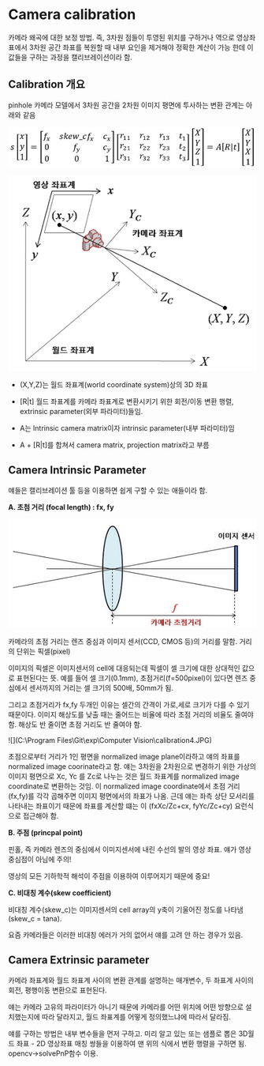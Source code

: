 # Camera calibration

카메라 왜곡에 대한 보정 방법. 즉, 3차원 점들이 투영된 위치를 구하거나 역으로 영상좌표에서 3차원 공간 좌표를 복원할 때 내부 요인을 제거해야 정확한 계산이 가능 한데 이 값들을 구하는 과정을 캘리브레이션이라 함. 

## Calibration 개요

pinhole 카메라 모델에서 3차원 공간을 2차원 이미지 평면에 투사하는 변환 관계는 아래와 같음

![](calibration1.JPG)

![](calibration2.png)

- (X,Y,Z)는 월드 좌표계(world coordinate system)상의 3D 좌표

- [R|t] 월드 좌표계를 카메라 좌표계로 변환시키기 위한 회전/이동 변환 행렬, extrinsic parameter(외부 파라미터)들임.

- A는 Intrinsic camera matrix이자 intrinsic parameter(내부 파라미터)임

- A + [R|t]를 합쳐서 camera matrix, projection matrix라고 부름



## Camera Intrinsic Parameter

얘들은 캘리브레이션 툴 등을 이용하면 쉽게 구할 수 있는 애들이라 함.

**A. 초첨 거리 (focal length) : fx, fy**

![](calibration3.JPG)

카메라의 초점 거리는 렌즈 중심과 이미지 센서(CCD, CMOS 등)의 거리를 말함. 거리의 단위는 픽셀(pixel)

이미지의 픽셀은 이미지센서의 cell에 대응되는데 픽셀이 셀 크기에 대한 상대적인 값으로 표현된다는 뜻. 예를 들어 셀 크기(0.1mm), 초점거리(f=500pixel)이 있다면 렌즈 중심에서 센서까지의 거리는 셀 크기의 500배, 50mm가 됨.

그리고 초점거리가 fx,fy 두개인 이유는 셀간의 간격이 가로,세로 크기가 다를 수 있기 때문이다. 이미지 해상도를 낮출 때는 줄어드는 비율에 따라 초점 거리의 비율도 줄여야 함. 해상도 반 줄이면 초점 거리도 반 줄여야 함.

![](C:\Program Files\Git\exp\Computer Vision\calibration4.JPG)

초점으로부터 거리가 1인 평면을 normalized image plane이라하고 얘의 좌표를 normalized image coorinate라고 함. 얘는 3차원을 2차원으로 변경하기 위한 가상의 이미지 평면으로 Xc, Yc 를 Zc로 나누는 것은 월드 좌표계를 normalized image coordinate로 변환하는 것임. 이 normalized image coordinate에서 초점 거리(fx,fy)를 각각 곱해주면 이미지 평면에서의 좌표가 나옴. 근데 얘는 좌측 상단 모서리를 나타내는 좌표이기 때문에 좌표를 계산할 떄는 이 (fxXc/Zc+cx, fyYc/Zc+cy) 요런식으로 접근해야 함.



**B. 주점 (princpal point)**

핀홀, 즉 카메라 렌즈의 중심에서 이미지센서에 내린 수선의 발의 영상 좌표. 얘가 영상 중심점이 아님에 주의!

영상의 모든 기하학적 해석이 주점을 이용하여 이루어지기 때문에 중요!



**C. 비대칭 계수(skew coefficient)**

비대칭 계수(skew_c)는 이미지센서의 cell array의 y축이 기울어진 정도를 나타냄(skew_c = tana).

요즘 카메라들은 이러한 비대칭 에러가 거의 없어서 얘를 고려 안 하는 경우가 있음.



## Camera Extrinsic parameter

카메라 좌표계와 월드 좌표계 사이의 변환 관계를 설명하는 매개변수, 두 좌표계 사이의 회전, 평행이동 변환으로 표현된다.

얘는 카메라 고유의 파라미터가 아니기 때문에 카메라를 어떤 위치에 어떤 방향으로 설치했는지에 따라 달라지고, 월드 좌표계를 어떻게 정의했느냐에 따라서 달라짐.

얘를 구하는 방법은 내부 변수들을 먼저 구하고. 미리 알고 있는 또는 샘플로 뽑은 3D월드 좌표 - 2D 영상좌표 매칭 쌍들을 이용하여 맨 위의 식에서 변환 행렬을 구하면 됨. opencv->solvePnP함수 이용.
